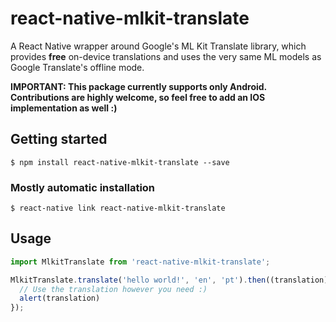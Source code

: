 # react-native-mlkit-translate

A React Native wrapper around Google's ML Kit Translate library, which provides **free** on-device
translations and uses the very same ML models as Google Translate's offline mode.

**IMPORTANT: This package currently supports only Android. Contributions are highly welcome,
so feel free to add an IOS implementation as well :)**

## Getting started

`$ npm install react-native-mlkit-translate --save`

### Mostly automatic installation

`$ react-native link react-native-mlkit-translate`

## Usage
```javascript
import MlkitTranslate from 'react-native-mlkit-translate';

MlkitTranslate.translate('hello world!', 'en', 'pt').then((translation) => {
  // Use the translation however you need :)
  alert(translation)
});
```
